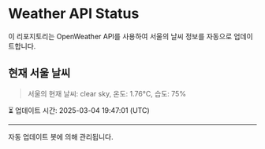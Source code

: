 
# Weather API Status

이 리포지토리는 OpenWeather API를 사용하여 서울의 날씨 정보를 자동으로 업데이트합니다.

## 현재 서울 날씨
> 서울의 현재 날씨: clear sky, 온도: 1.76°C, 습도: 75%

⏳ 업데이트 시간: 2025-03-04 19:47:01 (UTC)

---
자동 업데이트 봇에 의해 관리됩니다.
